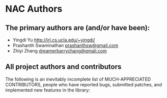 NAC Authors
===========

## The primary authors are (and/or have been):

* Yingdi Yu             <http://irl.cs.ucla.edu/~yingdi/>
* Prashanth Swaminathan <prashanthsw@gmail.com>
* Zhiyi Zhang           <dreamerbarrychang@gmail.com>

## All project authors and contributors

The following is an inevitably incomplete list of MUCH-APPRECIATED CONTRIBUTORS,
people who have reported bugs, submitted patches, and implemented new features
in the library:
